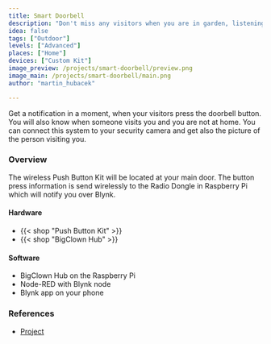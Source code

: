 ```yaml
---
title: Smart Doorbell
description: "Don't miss any visitors when you are in garden, listening loud music or away from your home"
idea: false
tags: ["Outdoor"]
levels: ["Advanced"]
places: ["Home"]
devices: ["Custom Kit"]
image_preview: /projects/smart-doorbell/preview.png
image_main: /projects/smart-doorbell/main.png
author: "martin_hubacek"

---
```


Get a notification in a moment, when your visitors press the doorbell button. You will also know when someone visits you and you are not at home. You can connect this system to your security camera and get also the picture of the person visiting you.

### Overview

The wireless Push Button Kit will be located at your main door. The button press information is send wirelessly to the Radio Dongle in Raspberry Pi which will notify you over Blynk.

#### Hardware

* {{< shop "Push Button Kit" >}}
* {{< shop "BigClown Hub" >}}

#### Software

* BigClown Hub on the Raspberry Pi
* Node-RED with Blynk node
* Blynk app on your phone

### References

* [Project](https://www.bigclown.com/doc/projects/push-the-button/)

